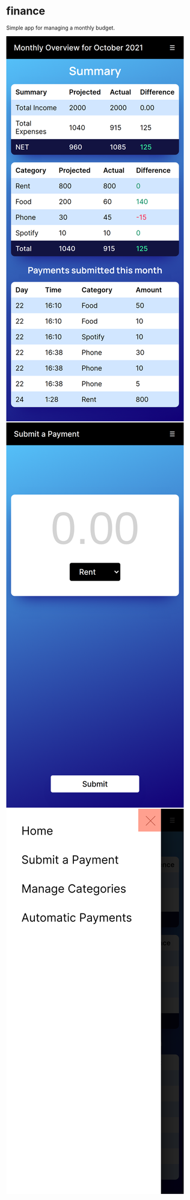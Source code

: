 # finance

Simple app for managing a monthly budget.

![preview1.png](./preview1.png)
![preview2.png](./preview2.png)
![preview3.png](./preview3.png)
